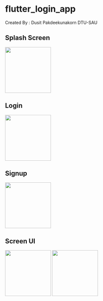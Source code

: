 # flutter_login_app

Created By : Dusit Pakdeekunakorn DTU-SAU

## Splash Screen
<image src="https://github.com/Dusit65/travel_sau_project/blob/main/spsrc.jpg" width="150px">

## Login

<image src="https://github.com/Dusit65/travel_sau_project/blob/main/login.jpg" width="150px">

## Signup

<image src="https://github.com/Dusit65/travel_sau_project/blob/main/signup.jpg" width="150px">

## Screen UI

<image src="https://github.com/Dusit65/travel_sau_project/blob/main/ui1.jpg" width="150px">
  
<image src="https://github.com/Dusit65/travel_sau_project/blob/main/addtravel.jpg" width="150px">





